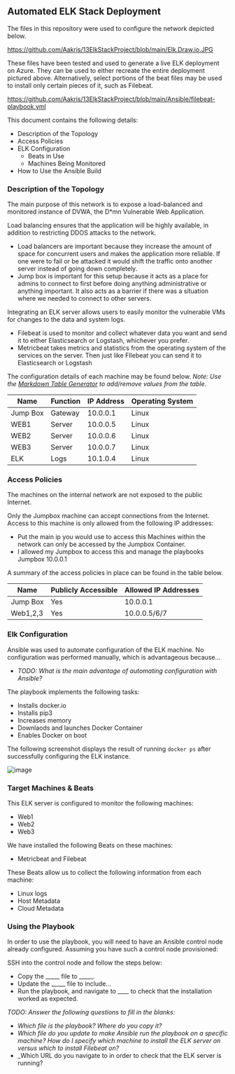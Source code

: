 ## Automated ELK Stack Deployment

The files in this repository were used to configure the network depicted below.

https://github.com/Aakris/13ElkStackProject/blob/main/Elk.Draw.io.JPG

These files have been tested and used to generate a live ELK deployment on Azure. They can be used to either recreate the entire deployment pictured above. Alternatively, select portions of the beat files may be used to install only certain pieces of it, such as Filebeat.

  https://github.com/Aakris/13ElkStackProject/blob/main/Ansible/filebeat-playbook.yml

This document contains the following details:
- Description of the Topology
- Access Policies
- ELK Configuration
  - Beats in Use
  - Machines Being Monitored
- How to Use the Ansible Build


### Description of the Topology

The main purpose of this network is to expose a load-balanced and monitored instance of DVWA, the D*mn Vulnerable Web Application.

Load balancing ensures that the application will be highly available, in addition to restricting DDOS attacks to the network.
- Load balancers are important because they increase the amount of space for concurrent users and makes the application more reliable. If one were to fail or be attacked it would shift the traffic onto another server instead of going down completely.
- Jump box is important for this setup because it acts as a place for admins to connect to first before doing anything administrative or anything important. It also acts as a barrier if there was a situation where we needed to connect to other servers.

Integrating an ELK server allows users to easily monitor the vulnerable VMs for changes to the data and system logs.
- Filebeat is used to monitor and collect whatever data you want and send it to either Elasticsearch or Logstash, whichever you prefer. 
- Metricbeat takes metrics and statistics from the operating system of the services on the server. Then just like FIlebeat you can send it to Elasticsearch or Logstash

The configuration details of each machine may be found below.
_Note: Use the [Markdown Table Generator](http://www.tablesgenerator.com/markdown_tables) to add/remove values from the table_.

| Name     | Function | IP Address | Operating System |
|----------|----------|------------|------------------|
| Jump Box | Gateway  | 10.0.0.1   | Linux            |
| WEB1     | Server   | 10.0.0.5   | Linux            |
| WEB2     | Server   | 10.0.0.6   | Linux            |
| WEB3     | Server   | 10.0.0.7   | Linux            |
| ELK      | Logs     | 10.1.0.4   | Linux            |
### Access Policies

The machines on the internal network are not exposed to the public Internet. 

Only the Jumpbox machine can accept connections from the Internet. Access to this machine is only allowed from the following IP addresses:
- Put the main ip you would use to access this
Machines within the network can only be accessed by the Jumpbox Container.
- I allowed my Jumpbox to access this and manage the playbooks
Jumpbox 10.0.0.1

A summary of the access policies in place can be found in the table below.

| Name     | Publicly Accessible | Allowed IP Addresses |
|----------|---------------------|----------------------|
| Jump Box | Yes                 | 10.0.0.1             |
| Web1,2,3 | Yes                 | 10.0.0.5/6/7         |

### Elk Configuration

Ansible was used to automate configuration of the ELK machine. No configuration was performed manually, which is advantageous because...
- _TODO: What is the main advantage of automating configuration with Ansible?_

The playbook implements the following tasks:
- Installs docker.io
- Installs pip3
- Increases memory
- Downlaods and launches Docker Container
- Enables Docker on boot

The following screenshot displays the result of running `docker ps` after successfully configuring the ELK instance.

![image](https://user-images.githubusercontent.com/73618945/118352680-e2e1e200-b51f-11eb-89f6-50c2bf4fe583.png)

### Target Machines & Beats
This ELK server is configured to monitor the following machines:
- Web1
- Web2
- Web3

We have installed the following Beats on these machines:
- Metricbeat and Filebeat

These Beats allow us to collect the following information from each machine:
- Linux logs
- Host Metadata
- Cloud Metadata

### Using the Playbook
In order to use the playbook, you will need to have an Ansible control node already configured. Assuming you have such a control node provisioned: 

SSH into the control node and follow the steps below:
- Copy the _____ file to _____.
- Update the _____ file to include...
- Run the playbook, and navigate to ____ to check that the installation worked as expected.

_TODO: Answer the following questions to fill in the blanks:_
- _Which file is the playbook? Where do you copy it?_
- _Which file do you update to make Ansible run the playbook on a specific machine? How do I specify which machine to install the ELK server on versus which to install Filebeat on?_
- _Which URL do you navigate to in order to check that the ELK server is running?
